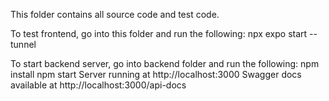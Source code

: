 This folder contains all source code and test code.

To test frontend, go into this folder and run the following:
npx expo start --tunnel

To start backend server, go into backend folder and run the following:
npm install
npm start
Server running at http://localhost:3000
Swagger docs available at http://localhost:3000/api-docs